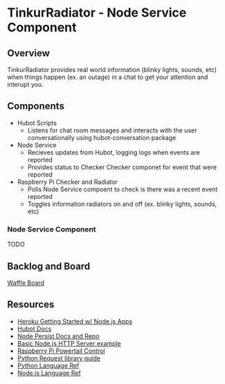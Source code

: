 # TinkurRadiator - Node Service Component

## Overview

TinkurRadiator provides real world information (blinky lights, sounds, etc) when things happen (ex. an outage) in a chat to get your attention and interupt you.

## Components

* Hubot Scripts
  * Listens for chat room messages and interacts with the user conversationally using hubot-conversation package
* Node Service
  * Recieves updates from Hubot, logging logs when events are reported 
  * Provides status to Checker Checker componet for event that were reported 
* Raspberry Pi Checker and Radiator
  * Polls Node Service compoent to check is there was a recent event reported
  * Toggles information radiators on and off (ex. blinky lights, sounds, etc)

### Node Service Component

TODO

## Backlog and Board

[Waffle Board](https://waffle.io/TinkurLab/P1InfoRadiator)

## Resources

* [Heroku Getting Started w/ Node.js Apps](https://devcenter.heroku.com/articles/getting-started-with-nodejs#introduction)
* [Hubot Docs](https://hubot.github.com/)
* [Node Persist Docs and Repo](https://github.com/simonlast/node-persist)
* [Basic Node.js HTTP Server example](http://howtonode.org/hello-node)
* [Raspberry Pi Powertail Control](https://learn.adafruit.com/downloads/pdf/adafruits-raspberry-pi-lesson-13-power-control.pdf)
* [Python Request library guide](http://docs.python-requests.org/en/latest/user/quickstart/#response-content)
* [Python Language Ref](http://www.tutorialspoint.com/python/index.htm)
* [Node.js Language Ref](http://www.tutorialspoint.com/nodejs/index.htm)


